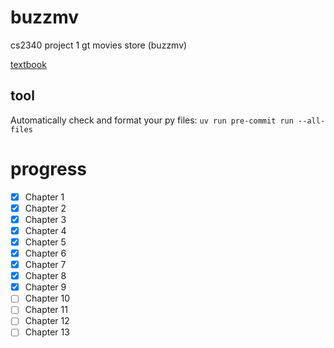 # buzzmv
cs2340 project 1 gt movies store (buzzmv)


[textbook](https://www.oreilly.com/library/view/django-5-for/9781835461556/)

## tool
Automatically check and format your py files:
`uv run pre-commit run --all-files`

# progress
- [x] Chapter 1
- [x] Chapter 2
- [x] Chapter 3
- [x] Chapter 4
- [X] Chapter 5
- [x] Chapter 6
- [x] Chapter 7
- [x] Chapter 8
- [x] Chapter 9
- [ ] Chapter 10
- [ ] Chapter 11
- [ ] Chapter 12
- [ ] Chapter 13
